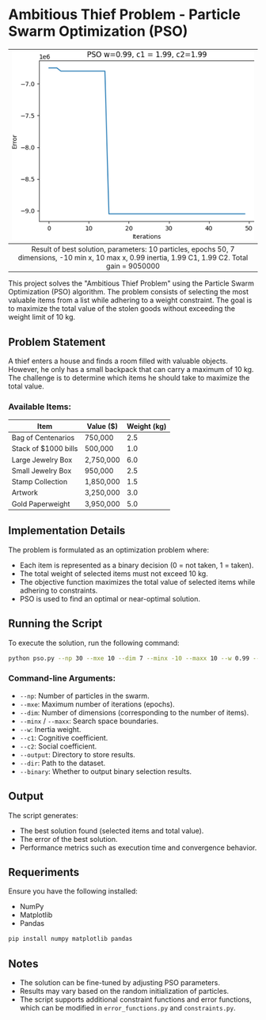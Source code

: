 # Ambitious Thief Problem - Particle Swarm Optimization (PSO)

| ![Results 0](ambicious_thief/pso_plot_20240913_201751.png) |
|:----------------------------------------------------------:|
| Result of best solution, parameters: 10 particles, epochs 50, 7 dimensions, -10 min x, 10 max x, 0.99 inertia, 1.99 C1, 1.99 C2. Total gain = 9050000 |



This project solves the "Ambitious Thief Problem" using the Particle Swarm Optimization (PSO) algorithm. The problem consists of selecting the most valuable items from a list while adhering to a weight constraint. The goal is to maximize the total value of the stolen goods without exceeding the weight limit of 10 kg.

## Problem Statement
A thief enters a house and finds a room filled with valuable objects. However, he only has a small backpack that can carry a maximum of 10 kg. The challenge is to determine which items he should take to maximize the total value.

### Available Items:
| Item                     | Value ($)     | Weight (kg) |
|--------------------------|--------------|------------|
| Bag of Centenarios       | 750,000      | 2.5        |
| Stack of $1000 bills     | 500,000      | 1.0        |
| Large Jewelry Box        | 2,750,000    | 6.0        |
| Small Jewelry Box        | 950,000      | 2.5        |
| Stamp Collection         | 1,850,000    | 1.5        |
| Artwork                 | 3,250,000    | 3.0        |
| Gold Paperweight        | 3,950,000    | 5.0        |

## Implementation Details
The problem is formulated as an optimization problem where:
- Each item is represented as a binary decision (0 = not taken, 1 = taken).
- The total weight of selected items must not exceed 10 kg.
- The objective function maximizes the total value of selected items while adhering to constraints. 
- PSO is used to find an optimal or near-optimal solution.

## Running the Script
To execute the solution, run the following command:
```bash
python pso.py --np 30 --mxe 10 --dim 7 --minx -10 --maxx 10 --w 0.99 --c1 1.99 --c2 1.99 --output ./ambicious_thief --dir ./dataset/ambicious_thief.csv --binary 'True'
```
### Command-line Arguments:
- `--np`: Number of particles in the swarm.
- `--mxe`: Maximum number of iterations (epochs).
- `--dim`: Number of dimensions (corresponding to the number of items).
- `--minx` / `--maxx`: Search space boundaries.
- `--w`: Inertia weight.
- `--c1`: Cognitive coefficient.
- `--c2`: Social coefficient.
- `--output`: Directory to store results.
- `--dir`: Path to the dataset.
- `--binary`: Whether to output binary selection results.

## Output
The script generates:
- The best solution found (selected items and total value).
- The error of the best solution.
- Performance metrics such as execution time and convergence behavior.

## Requeriments
Ensure you have the following installed:
- NumPy
- Matplotlib
- Pandas
```bash
pip install numpy matplotlib pandas
```

## Notes
- The solution can be fine-tuned by adjusting PSO parameters.
- Results may vary based on the random initialization of particles.
- The script supports additional constraint functions and error functions, which can be modified in `error_functions.py` and `constraints.py`. 

